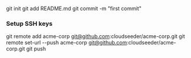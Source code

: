 
git init 
git add README.md 
git commit -m "first commit" 

### Setup SSH keys

git remote add acme-corp git@github.com:cloudseeder/acme-corp.git 
git remote set-url --push acme-corp git@github.com:cloudseeder/acme-corp.git 
git push 

